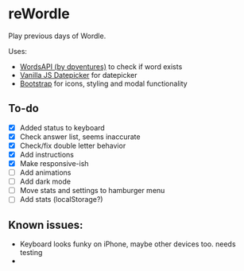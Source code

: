# reWordle
Play previous days of Wordle. 

Uses:
- [WordsAPI (by dpventures)](https://rapidapi.com/dpventures/api/wordsapi/) to check if word exists
- [Vanilla JS Datepicker](https://mymth.github.io/vanillajs-datepicker/#/) for datepicker
- [Bootstrap](https://getbootstrap.com/) for icons, styling and modal functionality

## To-do
- [x] Added status to keyboard
- [x] Check answer list, seems inaccurate
- [x] Check/fix double letter behavior
- [x] Add instructions
- [x] Make responsive-ish
- [ ] Add animations 
- [ ] Add dark mode 
- [ ] Move stats and settings to hamburger menu
- [ ] Add stats (localStorage?)

## Known issues:
- Keyboard looks funky on iPhone, maybe other devices too. needs testing
- 